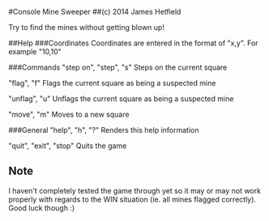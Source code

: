 #Console Mine Sweeper
##(c) 2014 James Hetfield

Try to find the mines without getting blown up!

##Help
###Coordinates
Coordinates are entered in the format of "x,y".  For example "10,10"


###Commands
"step on", "step", "s"
Steps on the current square

"flag", "f"
Flags the current square as being a suspected mine

"unflag", "u"
Unflags the current square as being a suspected mine

"move", "m"
Moves to a new square


###General
"help", "h", "?"
Renders this help information

"quit", "exit", "stop"
Quits the game

Note
----
I haven't completely tested the game through yet so it may or may not work properly with regards to the WIN situation (ie. all mines flagged correctly).
Good luck though :)
